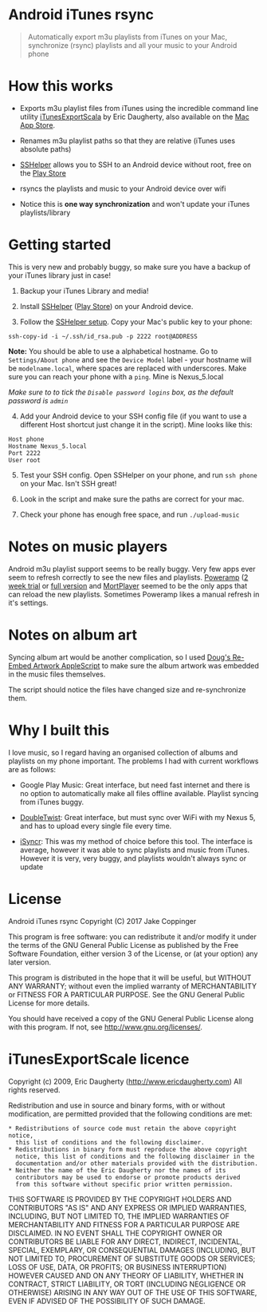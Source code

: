 Android iTunes rsync
====================

>   Automatically export m3u playlists from iTunes on your Mac,
>   synchronize (rsync) playlists and all your music to your Android phone

# How this works
- Exports m3u playlist files from iTunes using the incredible command line utility [iTunesExportScala](http://www.ericdaugherty.com/dev/itunesexport/)  by Eric Daugherty, also available on the [Mac App Store](https://itunes.apple.com/us/app/playlist-export/id434426826?mt=12&ls=1).

- Renames m3u playlist paths so that they are relative (iTunes uses absolute paths)

- [SSHelper](https://arachnoid.com/android/SSHelper/) allows you to SSH to an Android device without root, free on the [Play Store](https://play.google.com/store/apps/details?id=com.arachnoid.sshelper)

- rsyncs the playlists and music to your Android device over wifi

- Notice this is **one way synchronization** and won't update your iTunes playlists/library

# Getting started

This is very new and probably buggy, so make sure you have a backup of your iTunes library just in case!

1. Backup your iTunes Library and media!

2. Install [SSHelper](https://arachnoid.com/android/SSHelper/) ([Play Store](https://play.google.com/store/apps/details?id=com.arachnoid.sshelper)) on your Android device.

3. Follow the [SSHelper setup](https://arachnoid.com/android/SSHelper/#The_basics).
Copy your Mac's public key to your phone:

```
ssh-copy-id -i ~/.ssh/id_rsa.pub -p 2222 root@ADDRESS
```

**Note:** You should be able to use a alphabetical hostname. Go to `Settings/About phone` and see the `Device Model` label - your hostname will be `modelname.local`, where spaces are replaced with underscores. Make sure you can reach your phone with a `ping`. Mine is Nexus_5.local


*Make sure to to tick the `Disable password logins` box, as the default password is `admin`*


4. Add your Android device to your SSH config file (if you want to use a different Host shortcut just change it in the script).
Mine looks like this:

```
Host phone 
Hostname Nexus_5.local
Port 2222
User root
```

5. Test your SSH config. Open SSHelper on your phone, and run `ssh phone` on your Mac. Isn't SSH great!

6. Look in the script and make sure the paths are correct for your mac.

7. Check your phone has enough free space, and run `./upload-music`

# Notes on music players
Android m3u playlist support seems to be really buggy. Very few apps ever seem to refresh correctly to see the new files and playlists. [Poweramp](http://powerampapp.com/) ([2 week trial](https://market.android.com/details?id=com.maxmpz.audioplayer) or [full version](https://play.google.com/store/apps/details?id=com.maxmpz.audioplayer.unlock) and [MortPlayer](https://play.google.com/store/apps/details?id=de.stohelit.folderplayer) seemed to be the only apps that can reload the new playlists. Sometimes Poweramp likes a manual refresh in it's settings.

# Notes on album art
Syncing album art would be another complication, so I used [Doug's Re-Embed Artwork AppleScript](http://dougscripts.com/itunes/scripts/ss.php?sp=reembedartwork) to make sure the album artwork was embedded in the music files themselves.

The script should notice the files have changed size and re-synchronize them.

# Why I built this
I love music, so I regard having an organised collection of albums and playlists on my phone important. The problems I had with current workflows are as follows:

- Google Play Music: Great interface, but need fast internet and there is no option to automatically make all files offline available. Playlist syncing from iTunes buggy.

- [DoubleTwist](https://www.doubletwist.com/): Great interface, but must sync over WiFi with my Nexus 5, and has to upload every single file every time.

- [iSyncr](http://www.jrtstudio.com/iSyncr-iTunes-for-Android): This was my method of choice before this tool. The interface is average, however it was able to sync playlists and music from iTunes. However it is very, very buggy, and playlists wouldn't always sync or update

# License

Android iTunes rsync
Copyright (C) 2017 Jake Coppinger

This program is free software: you can redistribute it and/or modify
it under the terms of the GNU General Public License as published by
the Free Software Foundation, either version 3 of the License, or
(at your option) any later version.

This program is distributed in the hope that it will be useful,
but WITHOUT ANY WARRANTY; without even the implied warranty of
MERCHANTABILITY or FITNESS FOR A PARTICULAR PURPOSE.  See the
GNU General Public License for more details.

You should have received a copy of the GNU General Public License
along with this program.  If not, see <http://www.gnu.org/licenses/>.


# iTunesExportScale licence
Copyright (c) 2009, Eric Daugherty (http://www.ericdaugherty.com)
All rights reserved.

Redistribution and use in source and binary forms, with or without 
modification, are permitted provided that the following conditions are met:

    * Redistributions of source code must retain the above copyright notice, 
      this list of conditions and the following disclaimer.
    * Redistributions in binary form must reproduce the above copyright 
      notice, this list of conditions and the following disclaimer in the 
      documentation and/or other materials provided with the distribution.
    * Neither the name of the Eric Daugherty nor the names of its 
      contributors may be used to endorse or promote products derived 
      from this software without specific prior written permission.

THIS SOFTWARE IS PROVIDED BY THE COPYRIGHT HOLDERS AND CONTRIBUTORS "AS IS" 
AND ANY EXPRESS OR IMPLIED WARRANTIES, INCLUDING, BUT NOT LIMITED TO, THE 
IMPLIED WARRANTIES OF MERCHANTABILITY AND FITNESS FOR A PARTICULAR PURPOSE 
ARE DISCLAIMED. IN NO EVENT SHALL THE COPYRIGHT OWNER OR CONTRIBUTORS BE 
LIABLE FOR ANY DIRECT, INDIRECT, INCIDENTAL, SPECIAL, EXEMPLARY, OR 
CONSEQUENTIAL DAMAGES (INCLUDING, BUT NOT LIMITED TO, PROCUREMENT OF 
SUBSTITUTE GOODS OR SERVICES; LOSS OF USE, DATA, OR PROFITS; OR BUSINESS 
INTERRUPTION) HOWEVER CAUSED AND ON ANY THEORY OF LIABILITY, WHETHER IN 
CONTRACT, STRICT LIABILITY, OR TORT (INCLUDING NEGLIGENCE OR OTHERWISE) 
ARISING IN ANY WAY OUT OF THE USE OF THIS SOFTWARE, EVEN IF ADVISED OF 
THE POSSIBILITY OF SUCH DAMAGE.